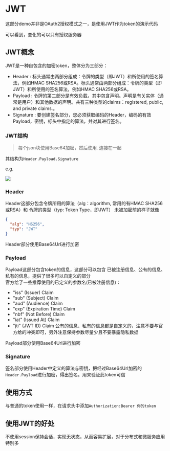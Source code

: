 # JWT
这部分demo并非是OAuth2授权模式之一，是使用JWT作为token的演示代码

可以看到，变化的可以只有授权服务器

## JWT概念
JWT是一种自包含的加密token，整体分为三部分：
- Header : 标头通常由两部分组成：令牌的类型（即JWT）和所使用的签名算法，例如HMAC SHA256或RSA。标头通常由两部分组成：令牌的类型（即JWT）和所使用的签名算法，例如HMAC SHA256或RSA。
- Payload : 令牌的第二部分是有效负载，其中包含声明。声明是有关实体（通常是用户）和其他数据的声明。共有三种类型的claims：registered, public, and private claims.。
- Signature : 要创建签名部分，您必须获取编码的Header，编码的有效Payload，密钥，标头中指定的算法，并对其进行签名。
### JWT结构
> 每个json块使用Base64加密，然后使用`.`连接在一起  

其结构为`Header.Payload.Signature`

e.g.  

![](https://github.com/hellxz/spring-security-oauth2-learn/blob/master/pictures/encoded-jwt3.png)

### Header
Header这部分包含令牌所用的算法（alg：algorithm, 常用的有HMAC SHA256或RSA）和 令牌的类型（typ: Token Type，即JWT）
未被加密前的样子就像
```json
{
  "alg": "HS256",
  "typ": "JWT"
}
```
Header部分使用Base64Url进行加密
### Payload
Payload这部分包含token的信息，这部分可以包含 已被注册信息、公有的信息、私有的信息，提供了很多可以自定义的部分  
官方给了一些推荐使用的已定义的参数名(已被注册信息)：
- "iss" (Issuer) Claim
- "sub" (Subject) Claim
- "aud" (Audience) Claim
- "exp" (Expiration Time) Claim
- "nbf" (Not Before) Claim
- "iat" (Issued At) Claim
- "jti" (JWT ID) Claim
公有的信息、私有的信息都是自定义的，注意不要与官方给的冲突即可，另外注意保持参数尽量少且不要暴露隐私数据  

Payload部分使用Base64Url进行加密
### Signature
签名部分使用Header中定义的算法与密钥，把经过Base64Url加密的`Header.Payload`进行加密，得出签名。用来验证此token可信


## 使用方式
与普通的token使用一样，在请求头中添加`Authorization:Bearer 你的token`

## 使用JWT的好处
不使用session保持会话，实现无状态，从而容易扩展，对于分布式和微服务应用特别多